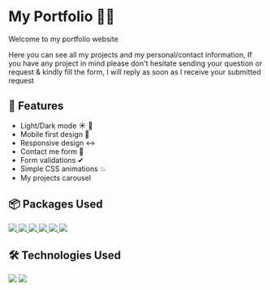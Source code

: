 # My Portfolio 👨‍💻

<p>Welcome to my portfolio website</p> 
<p>Here you can see all my projects and my personal/contact information,
If you have any project in mind please don't hesitate sending your question or request & kindly fill the form, I will reply as soon as I receive your submitted request</p>

## 📝 Features

- Light/Dark mode ☀ 🌙
- Mobile first design 📱
- Responsive design ↔
- Contact me form 📎
- Form validations ✔
- Simple CSS animations 💥
- My projects carousel

## 📦 Packages Used

<a href="https://www.npmjs.com/package/react-dark-mode-toggle">
<img src="https://img.shields.io/badge/Made%20with-Dark Mode Toggle-1f425f.svg"/>
</a>
<a href="https://www.emailjs.com/">
<img src="https://img.shields.io/badge/Made%20with-Email JS-1f425f.svg"/>
</a>
<a href="https://react-hook-form.com/">
<img src="https://img.shields.io/badge/Made%20with-React Hook Form-1f425f.svg"/>
</a>
<a href="https://www.npmjs.com/package/react-router-dom">
<img src="https://img.shields.io/badge/Made%20with-React Router Dom-1f425f.svg"/>
</a>
<a href="https://www.npmjs.com/package/axios">
<img src="https://img.shields.io/badge/Made%20with-Axios-1f425f.svg"/>
</a>
<a href="https://fontawesome.com/">
<img src="https://img.shields.io/badge/Made%20with-Font Awesome-1f425f.svg"/>
</a>

## 🛠 Technologies Used

<div>
<a href="https://reactjs.org/"> <img src="https://img.shields.io/badge/React-20232A?style=for-the-badge&logo=react&logoColor=61DAFB"/></a>
<a href="https://sass-lang.com/"> <img src="https://img.shields.io/badge/Sass-CC6699?style=for-the-badge&logo=sass&logoColor=white"/></a>
</div>
